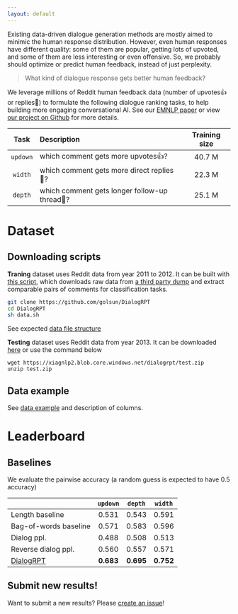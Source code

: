 ```yaml
---
layout: default
---
```


Existing data-driven dialogue generation methods are mostly aimed to minimic the human response distribution. However, even human responses have different quality: some of them are popular, getting lots of upvoted, and some of them are less interesting or even offensive. So, we probably should optimize or predict human feedback, instead of just perplexity.

> What kind of dialogue response gets better human feedback?

We leverage millions of Reddit human feedback data (number of upvotes👍 or replies💬) to formulate the following dialogue ranking tasks, to help building more engaging conversational AI. See our [EMNLP paper](https://arxiv.org/abs/2009.06978) or view [our project on Github](https://github.com/golsun/DialogRPT) for more details.


|   Task  | Description  | Training size |
| :------:| :---------------------------------- | :---:|
| `updown`| which comment gets more upvotes👍?   | 40.7 M
| `width` | which comment gets more direct replies💬?   | 22.3 M |
| `depth` | which comment gets longer follow-up thread💬? | 25.1 M |

# Dataset

## Downloading scripts

**Traning** dataset uses Reddit data from year 2011 to 2012. It can be built with [this script](https://github.com/golsun/DialogRPT/blob/master/data.sh), which downloads raw data from [a third party dump](https://files.pushshift.io/reddit) and extract comparable pairs of comments for classification tasks. 

```bash
git clone https://github.com/golsun/DialogRPT
cd DialogRPT
sh data.sh
```
See expected [data file structure](./data_structure.md)

**Testing** dataset uses Reddit data from year 2013. It can be downloaded [here](https://xiagnlp2.blob.core.windows.net/dialogrpt/test.zip) or use the command below
```
wget https://xiagnlp2.blob.core.windows.net/dialogrpt/test.zip
unzip test.zip
```
## Data example
See [data example](./data_description) and description of columns.


# Leaderboard

## Baselines
We evaluate the pairwise accuracy (a random guess is expected to have 0.5 accuracy)

|     | `updown` | `depth` | `width` |
| :-------------      | :------: |:------------: |:--------: |
| Length baseline |  0.531   | 0.543        | 0.591     | 
| Bag-of-words baseline |  0.571   | 0.583        | 0.596     | 
| Dialog ppl.         |  0.488   | 0.508         | 0.513     | 
| Reverse dialog ppl. |  0.560   | 0.557         | 0.571     | 
| [DialogRPT](https://github.com/golsun/DialogRPT) | **0.683** | **0.695**  | **0.752** | 

## Submit new results!
Want to submit a new results? Please [create an issue](https://github.com/golsun/DialogRPT/issues/new)!
